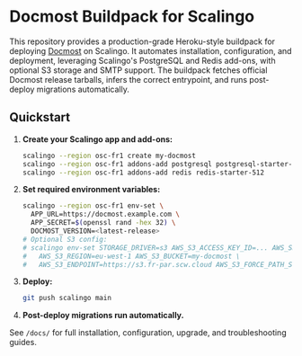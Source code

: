 # Docmost Buildpack for Scalingo

This repository provides a production-grade Heroku-style buildpack for deploying [Docmost](https://github.com/docmost/docmost) on Scalingo. It automates installation, configuration, and deployment, leveraging Scalingo's PostgreSQL and Redis add-ons, with optional S3 storage and SMTP support. The buildpack fetches official Docmost release tarballs, infers the correct entrypoint, and runs post-deploy migrations automatically.

## Quickstart

1. **Create your Scalingo app and add-ons:**
   ```sh
   scalingo --region osc-fr1 create my-docmost
   scalingo --region osc-fr1 addons-add postgresql postgresql-starter-1024
   scalingo --region osc-fr1 addons-add redis redis-starter-512
   ```
2. **Set required environment variables:**
   ```sh
   scalingo --region osc-fr1 env-set \
     APP_URL=https://docmost.example.com \
     APP_SECRET=$(openssl rand -hex 32) \
     DOCMOST_VERSION=<latest-release>
   # Optional S3 config:
   # scalingo env-set STORAGE_DRIVER=s3 AWS_S3_ACCESS_KEY_ID=... AWS_S3_SECRET_ACCESS_KEY=... \
   #   AWS_S3_REGION=eu-west-1 AWS_S3_BUCKET=my-docmost \
   #   AWS_S3_ENDPOINT=https://s3.fr-par.scw.cloud AWS_S3_FORCE_PATH_STYLE=true
   ```
3. **Deploy:**
   ```sh
   git push scalingo main
   ```
4. **Post-deploy migrations run automatically.**

See `/docs/` for full installation, configuration, upgrade, and troubleshooting guides.
